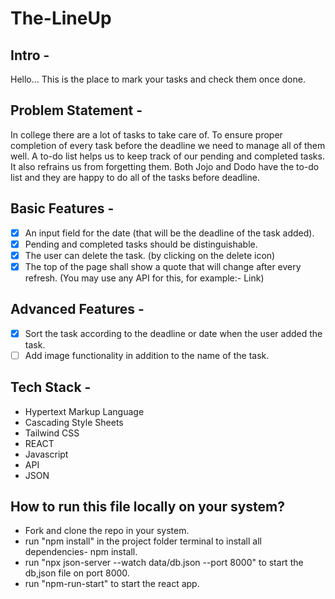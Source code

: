 # The-LineUp

## Intro -
Hello... This is the place to mark your tasks and check them once done.

## Problem Statement - 
In college there are a lot of tasks to take care of. To ensure proper completion of every task before the deadline we need to manage all of them well. A to-do list helps us to keep track of our pending and completed tasks. It also refrains us from forgetting them. Both Jojo and Dodo have the to-do list and they are happy to do all of the tasks before deadline.

## Basic Features - 
- [x] An input field for the date (that will be the deadline of the task added). 
- [x] Pending and completed tasks should be distinguishable.
- [x] The user can delete the task. (by clicking on the delete icon)
- [x] The top of the page shall show a quote that will change after every refresh. (You may use any API for this, for example:- Link) 

## Advanced Features -
- [x] Sort the task according to the deadline or date when the user added the task. 
- [ ] Add image functionality in addition to the name of the task.

## Tech Stack -
* Hypertext Markup Language
* Cascading Style Sheets
* Tailwind CSS
* REACT
* Javascript
* API
* JSON

## How to run this file locally on your system?

* Fork and clone the repo in your system.
* run "npm install" in the project folder terminal to install all dependencies- npm install.
* run "npx json-server --watch data/db.json --port 8000" to start the db,json file on port 8000.
* run "npm-run-start" to start the react app.
